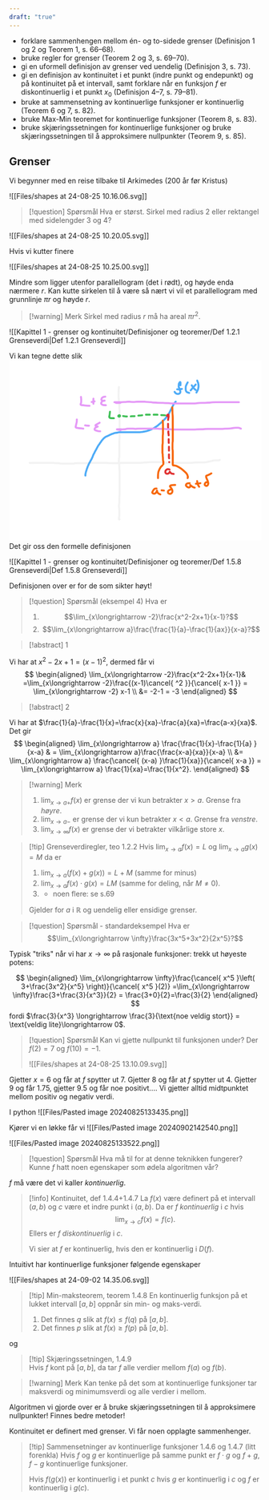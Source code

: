 ```yaml
---
draft: "true"
---
```

- forklare sammenhengen mellom én- og to-sidede grenser (Definisjon 1 og 2 og Teorem 1, s. 66–68).
- bruke regler for grenser (Teorem 2 og 3, s. 69–70).
- gi en uformell definisjon av grenser ved uendelig (Definisjon 3, s. 73).
- gi en definisjon av kontinuitet i et punkt (indre punkt og endepunkt) og på kontinuitet på et intervall, samt forklare når en funksjon $f$ er diskontinuerlig i et punkt $x_0$ (Definisjon 4–7, s. 79–81).
- bruke at sammensetning av kontinuerlige funksjoner er kontinuerlig (Teorem 6 og 7, s. 82).
- bruke Max-Min teoremet for kontinuerlige funksjoner (Teorem 8, s. 83).
- bruke skjæringssetningen for kontinuerlige funksjoner og bruke skjæringssetningen til å approksimere nullpunkter (Teorem 9, s. 85).

## Grenser

Vi begynner med en reise tilbake til Arkimedes (200 år før Kristus)

![[Files/shapes at 24-08-25 10.16.06.svg]]

> [!question] Spørsmål 
> Hva er størst. Sirkel med radius $2$ eller rektangel med sidelengder 3 og 4?

![[Files/shapes at 24-08-25 10.20.05.svg]]

Hvis vi kutter finere

![[Files/shapes at 24-08-25 10.25.00.svg]]

Mindre som ligger utenfor parallellogram (det i rødt), og høyde enda nærmere $r$. 
Kan kutte sirkelen til å være så nært vi vil et parallellogram med grunnlinje $\pi r$ og høyde $r$. 

> [!warning] Merk 
> Sirkel med radius $r$ må ha areal $\pi r^2$.



![[Kapittel 1 - grenser og kontinuitet/Definisjoner og teoremer/Def 1.2.1 Grenseverdi|Def 1.2.1 Grenseverdi]]

Vi kan tegne dette slik
![900](Files/grensebilde.svg)
Det gir oss den formelle definisjonen

![[Kapittel 1 - grenser og kontinuitet/Definisjoner og teoremer/Def 1.5.8 Grenseverdi|Def 1.5.8 Grenseverdi]]

Definisjonen over er for de som sikter høyt!

> [!question] Spørsmål (eksempel 4)
> Hva er
> 1. $$\lim_{x\longrightarrow -2}\frac{x^2-2x+1}{x-1}?$$
> 2. $$\lim_{x\longrightarrow a}\frac{\frac{1}{a}-\frac{1}{ax}}{x-a}?$$

> [!abstract] 1
> 

Vi har at $x^2-2x+1 = (x-1)^2$, dermed får vi
$$
\begin{aligned} 
   \lim_{x\longrightarrow   -2}\frac{x^2-2x+1}{x-1}& =\lim_{x\longrightarrow  -2}\frac{(x-1)\cancel{ ^2 }}{\cancel{ x-1 }}  = \lim_{x\longrightarrow   -2} x-1 \\ &= -2-1 = -3
\end{aligned} 
$$
> [!abstract] 2

Vi har at $\frac{1}{a}-\frac{1}{x}=\frac{x}{xa}-\frac{a}{xa}=\frac{a-x}{xa}$. Det gir
$$
\begin{aligned} 
  \lim_{x\longrightarrow   a} \frac{\frac{1}{x}-\frac{1}{a} }{x-a} & = \lim_{x\longrightarrow  a}\frac{\frac{x-a}{xa}}{x-a} \\ &= \lim_{x\longrightarrow  a} \frac{\cancel{ (x-a) }\frac{1}{xa}}{\cancel{ x-a }} = \lim_{x\longrightarrow  a} \frac{1}{xa}=\frac{1}{x^2}.
\end{aligned} 
$$

> [!warning] Merk 
> 1. $\lim_{x\longrightarrow a+}f(x)$ er grense der vi kun betrakter $x>a$. Grense fra *høyre*.
> 2. $\lim_{x\longrightarrow  a-}$ er grense der vi kun betrakter $x<a$. Grense fra *venstre*.
> 3. $\lim_{x\longrightarrow \infty}f(x)$ er grense der vi betrakter vilkårlige store $x$.

> [!tip] Grenseverdiregler, teo 1.2.2
> Hvis $\lim_{x\longrightarrow a}f(x) = L$ og $\lim_{x\longrightarrow a}g(x) = M$ da er
> 1. $\lim_{x\longrightarrow a}(f(x)+g(x))=L+M$ (samme for minus)
> 2. $\lim_{x\longrightarrow a}f(x)\cdot g(x) =LM$ (samme for deling, når $M \neq0$).
> 3. + noen flere: se s.69
> 
> Gjelder for $a$ i $\mathbb{R}$ og uendelig eller ensidige grenser.


> [!question] Spørsmål - standardeksempel
> Hva er 
> $$\lim_{x\longrightarrow  \infty}\frac{3x^5+3x^2}{2x^5}?$$

Typisk "triks" når vi har $x\longrightarrow \infty$ på rasjonale funksjoner: trekk ut høyeste potens:

$$
\begin{aligned} 
  \lim_{x\longrightarrow  \infty}\frac{\cancel{ x^5 }\left( 3+\frac{3x^2}{x^5} \right)}{\cancel{ x^5 }(2)} =\lim_{x\longrightarrow  \infty}\frac{3+\frac{3}{x^3}}{2} = \frac{3+0}{2}=\frac{3}{2}
\end{aligned} 
$$
fordi $\frac{3}{x^3} \longrightarrow \frac{3}{\text{noe veldig stort}} = \text{veldig lite}\longrightarrow  0$.

> [!question] Spørsmål 
> Kan vi gjette nullpunkt til funksjonen under? Der $f(2)=7$ og $f(10)=-1$.
> 
> ![[Files/shapes at 24-08-25 13.10.09.svg]]

Gjetter $x=6$ og får at $f$ spytter ut $7$. Gjetter $8$ og får at $f$ spytter ut $4$. Gjetter $9$ og får $1.75$, gjetter 9.5 og får noe positivt....
Vi gjetter alltid midtpunktet mellom positiv og negativ verdi.

I python
![[Files/Pasted image 20240825133435.png]]

Kjører vi en løkke får vi 
![[Files/Pasted image 20240902142540.png]]

![[Files/Pasted image 20240825133522.png]]

> [!question] Spørsmål 
> Hva må til for at denne teknikken fungerer? Kunne $f$ hatt noen egenskaper som ødela algoritmen vår?

$f$ må være det vi kaller *kontinuerlig*.

> [!info] Kontinuitet, def 1.4.4+1.4.7
> La $f(x)$ være definert på et intervall $(a,b)$ og $c$ være et indre punkt i $(a,b)$. Da er $f$ *kontinuerlig* i $c$ hvis $$\lim_{x\longrightarrow  c}f(x) = f(c).$$
> Ellers er $f$ *diskontinuerlig* i $c$.
> 
>Vi sier at $f$ er kontinuerlig, hvis den er kontinuerlig i $D(f)$.

Intuitivt har kontinuerlige funksjoner følgende egenskaper

![[Files/shapes at 24-09-02 14.35.06.svg]]


> [!tip] Min-maksteorem, teorem 1.4.8 
> En kontinuerlig funksjon på et lukket intervall $[a,b]$ oppnår sin min- og maks-verdi. 
> 1. Det finnes $q$ slik at $f(x)\leq f(q)$ på $[a,b]$.
> 2. Det finnes $p$ slik at $f(x)\geq f(p)$ på $[a,b]$.

og 

> [!tip] Skjæringssetningen, 1.4.9  
> Hvis $f$ kont på $[a,b]$, da tar $f$ alle verdier mellom $f(a)$ og $f(b)$.

> [!warning] Merk 
> Kan tenke på det som at kontinuerlige funksjoner tar maksverdi og minimumsverdi og alle verdier i mellom.

Algoritmen vi gjorde over er å bruke skjæringssetningen til å approksimere nullpunkter! Finnes bedre metoder!

Kontinuitet er definert med grenser. Vi får noen opplagte sammenhenger.

> [!tip] Sammensetninger av kontinuerlige funksjoner 1.4.6 og 1.4.7 (litt forenkla)
> Hvis $f$ og $g$ er kontinuerlige på samme punkt er $f\cdot g$ og $f+g$, $f-g$ kontinuerlige funksjoner. 
> 
> Hvis $f(g(x))$ er kontinuerlig i et punkt $c$ hvis $g$ er kontinuerlig i $c$ og $f$ er kontinuerlig i $g(c)$.

